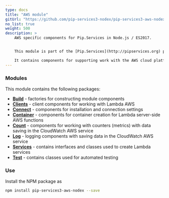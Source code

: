```yaml
---
type: docs
title: "AWS module"
gitUrl: "https://github.com/pip-services3-nodex/pip-services3-aws-nodex"
no_list: true
weight: 500
description: > 
    AWS specific components for Pip.Services in Node.js / ES2017.  


    This module is part of the [Pip.Services](http://pipservices.org) polyglot microservices toolkit.  

    It contains components for supporting work with the AWS cloud platform.
---
```



### Modules

This module contains the following packages:

- [**Build**](build) - factories for constructing module components
- [**Clients**](clients) - client components for working with Lambda AWS
- [**Connect**](connect) - components for installation and connection settings
- [**Container**](containers) - components for container creation for Lambda server-side AWS functions
- [**Count**](count) - components for working with counters (metrics) with data saving in the CloudWatch AWS service
- [**Log**](log) - logging components with saving data in the CloudWatch AWS service
- [**Services**](log) - contains interfaces and classes used to create Lambda services
- [**Test**](test) - contains classes used for automated testing

### Use

Install the NPM package as
```bash
npm install pip-services3-aws-nodex --save
```
